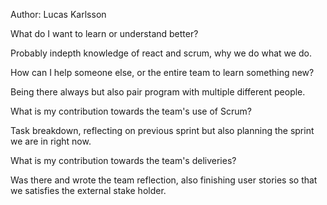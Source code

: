 Author: Lucas Karlsson

What do I want to learn or understand better?

Probably indepth knowledge of react and scrum, why we do what we do.

How can I help someone else, or the entire team to learn something new?

Being there always but also pair program with multiple different people. 

What is my contribution towards the team's use of Scrum?

Task breakdown, reflecting on previous sprint but also planning the sprint we are in right now.

What is my contribution towards the team's deliveries?

Was there and wrote the team reflection, also finishing user stories so that we satisfies
the external stake holder.
